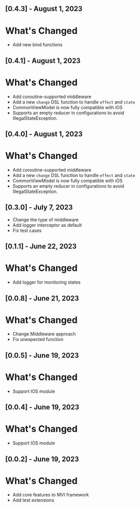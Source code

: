 ## [0.4.3] - August 1, 2023

# What's Changed

- Add new bind functions


## [0.4.1] - August 1, 2023

# What's Changed

- Add coroutine-supported middleware
- Add a new `change` DSL function to handle `effect` and `state`
- CommonViewModel is now fully compatible with iOS
- Supports an empty reducer in configurations to avoid IllegalStateException.

## [0.4.0] - August 1, 2023

# What's Changed

- Add coroutine-supported middleware
- Add a new `change` DSL function to handle `effect` and `state`
- CommonViewModel is now fully compatible with iOS
- Supports an empty reducer in configurations to avoid IllegalStateException.

## [0.3.0] - July 7, 2023

- Change the type of middleware
- Add logger interceptor as default
- Fix test cases

## [0.1.1] - June 22, 2023

# What's Changed

- Add logger for monitoring states

## [0.0.8] - June 21, 2023

# What's Changed

- Change Middleware approach
- Fix unexpected function


## [0.0.5] - June 19, 2023

# What's Changed

- Support IOS module


## [0.0.4] - June 19, 2023

# What's Changed

- Support IOS module


## [0.0.2] - June 19, 2023

# What's Changed

- Add core features to MVI framework
- Add test extensions 

